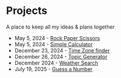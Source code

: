 # Projects
A place to keep all my ideas &amp; plans together 


- May 5, 2024 - [Rock Paper Scissors](Rock_/Paper_/Scissors)
- May 5, 2024 - [Simple Calculator](Calculator)
- December 23, 2024 - [Time Zone finder](https://github.com/sarahh1201/Projects/tree/7a03ce1870b512453f862d8cdeb289558f40c4a2/Time%20Zone%20)
- December 26, 2024 - [Topic Generator](https://github.com/sarahh1201/Projects/tree/7a03ce1870b512453f862d8cdeb289558f40c4a2/Topic%20Generator)
- December 2024 - [Weather Search](https://github.com/sarahh1201/Projects/tree/66db3ef5746af49bdb9b6d39fd4a99a9e83cb64a/Weather%20Search)
- July 19, 2025 - [Guess a Number](https://github.com/sarahh1201/Projects/tree/66db3ef5746af49bdb9b6d39fd4a99a9e83cb64a/Guess%20a%20Number)
